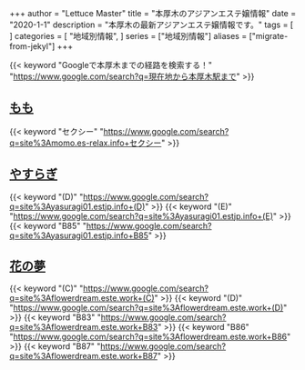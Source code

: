 +++
author = "Lettuce Master"
title = "本厚木のアジアンエステ嬢情報"
date = "2020-1-1"
description = "本厚木の最新アジアンエステ嬢情報です。"
tags = [
]
categories = [
    "地域別情報",
]
series = ["地域別情報"]
aliases = ["migrate-from-jekyl"]
+++

{{< keyword "Googleで本厚木までの経路を検索する！" "https://www.google.com/search?q=現在地から本厚木駅まで" >}}

## [もも](http://momo.es-relax.info/)
{{< keyword "セクシー" "https://www.google.com/search?q=site%3Amomo.es-relax.info+セクシー" >}} 

## [やすらぎ](https://yasuragi01.estjp.info/)
{{< keyword "(D)" "https://www.google.com/search?q=site%3Ayasuragi01.estjp.info+(D)" >}} {{< keyword "(E)" "https://www.google.com/search?q=site%3Ayasuragi01.estjp.info+(E)" >}} {{< keyword "B85" "https://www.google.com/search?q=site%3Ayasuragi01.estjp.info+B85" >}} 

## [花の夢](http://flowerdream.este.work/)
{{< keyword "(C)" "https://www.google.com/search?q=site%3Aflowerdream.este.work+(C)" >}} {{< keyword "(D)" "https://www.google.com/search?q=site%3Aflowerdream.este.work+(D)" >}} {{< keyword "B83" "https://www.google.com/search?q=site%3Aflowerdream.este.work+B83" >}} {{< keyword "B86" "https://www.google.com/search?q=site%3Aflowerdream.este.work+B86" >}} {{< keyword "B87" "https://www.google.com/search?q=site%3Aflowerdream.este.work+B87" >}} 

